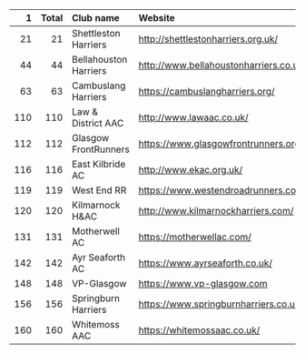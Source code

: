 |   1 |   Total | Club name             | Website                                |
|----:|--------:|:----------------------|:---------------------------------------|
|  21 |      21 | Shettleston Harriers  | http://shettlestonharriers.org.uk/     |
|  44 |      44 | Bellahouston Harriers | http://www.bellahoustonharriers.co.uk/ |
|  63 |      63 | Cambuslang Harriers   | https://cambuslangharriers.org/        |
| 110 |     110 | Law & District AAC    | http://www.lawaac.co.uk/               |
| 112 |     112 | Glasgow FrontRunners  | https://www.glasgowfrontrunners.org/   |
| 116 |     116 | East Kilbride AC      | http://www.ekac.org.uk/                |
| 119 |     119 | West End RR           | https://www.westendroadrunners.co.uk/  |
| 120 |     120 | Kilmarnock H&AC       | http://www.kilmarnockharriers.com/     |
| 131 |     131 | Motherwell AC         | https://motherwellac.com/              |
| 142 |     142 | Ayr Seaforth AC       | https://www.ayrseaforth.co.uk/         |
| 148 |     148 | VP-Glasgow            | https://www.vp-glasgow.com             |
| 156 |     156 | Springburn Harriers   | https://www.springburnharriers.co.uk/  |
| 160 |     160 | Whitemoss AAC         | https://whitemossaac.co.uk/            |